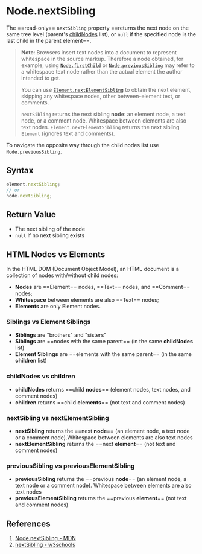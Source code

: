# Node.nextSibling

The ==read-only== `nextSibling` property ==returns the next node on the same tree level (parent's [childNodes](https://developer.mozilla.org/en-US/docs/Web/API/Node/childNodes) list), or `null` if the specified node is the last child in the parent element==.

> **Note**: Browsers insert text nodes into a document to represent whitespace in the source markup. Therefore a node obtained, for example, using [`Node.firstChild`](https://developer.mozilla.org/en-US/docs/Web/API/Node/firstChild) or [`Node.previousSibling`](https://developer.mozilla.org/en-US/docs/Web/API/Node/previousSibling) may refer to a whitespace text node rather than the actual element the author intended to get.
>
> You can use [`Element.nextElementSibling`](https://developer.mozilla.org/en-US/docs/Web/API/Element/nextElementSibling) to obtain the next element, skipping any whitespace nodes, other between-element text, or comments.
>
> `nextSibling` returns the next sibling **node**: an element node, a text node, or a comment node. Whitespace between elements are also text nodes. `Element.nextElementSibling` returns the next sibling `Element` (ignores text and comments).

To navigate the opposite way through the child nodes list use [`Node.previousSibling`](https://developer.mozilla.org/en-US/docs/Web/API/Node/previousSibling).

## Syntax

```js
element.nextSibling;
// or
node.nextSibling;
```

## Return Value

- The next sibling of the node
- `null` if no next sibling exists

## HTML Nodes vs Elements

In the HTML DOM (Document Object Model), an HTML document is a collection of nodes with/without child nodes:

- **Nodes** are ==Element== nodes, ==Text== nodes, and ==Comment== nodes;
- **Whitespace** between elements are also ==Text== nodes;
- **Elements** are only Element nodes.

### Siblings vs Element Siblings

- **Siblings** are "brothers" and "sisters"
- **Siblings** are ==nodes with the same parent== (in the same **childNodes** list)
- **Element Siblings** are ==elements with the same parent== (in the same **children** list)

### childNodes vs children

- **childNodes** returns ==child **nodes**== (element nodes, text nodes, and comment nodes)
- **children** returns ==child **elements**== (not text and comment nodes)

### nextSibling vs nextElementSibling

- **nextSibling** returns the ==next **node**== (an element node, a text node or a comment node).Whitespace between elements are also text nodes
- **nextElementSibling** returns the ==next **element**== (not text and comment nodes)

### previousSibling vs previousElementSibling

- **previousSibling** returns the ==previous **node**== (an element node, a text node or a comment node). Whitespace between elements are also text nodes
- **previousElementSibling** returns the ==previous **element**== (not text and comment nodes)

## References

1. [Node.nextSibling - MDN](https://developer.mozilla.org/en-US/docs/Web/API/Node/nextSibling)
2. [nextSibling - w3schools](https://www.w3schools.com/jsref/prop_node_nextsibling.asp)
